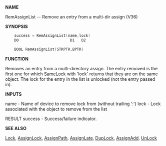 
**NAME**

RemAssignList -- Remove an entry from a multi-dir assign (V36)

**SYNOPSIS**

```c
    success = RemAssignList(name,lock)
    D0                       D1   D2

    BOOL RemAssignList(STRPTR,BPTR)

```
**FUNCTION**

Removes an entry from a multi-directory assign.  The entry removed is
the first one for which [SameLock](SameLock.md) with 'lock' returns that they are on
the same object.  The lock for the entry in the list is unlocked (not
the entry passed in).

**INPUTS**

name - Name of device to remove lock from (without trailing ':')
lock - Lock associated with the object to remove from the list

RESULT
success - Success/failure indicator.

**SEE ALSO**

[Lock](Lock.md), [AssignLock](AssignLock.md), [AssignPath](AssignPath.md), [AssignLate](AssignLate.md), [DupLock](DupLock.md),
[AssignAdd](AssignAdd.md), [UnLock](UnLock.md)
